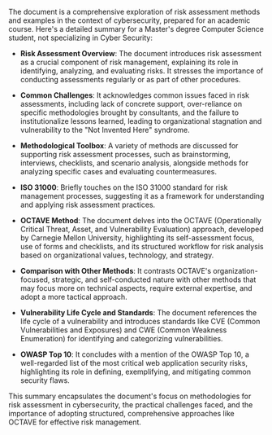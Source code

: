 The document is a comprehensive exploration of risk assessment methods and examples in the context of cybersecurity, prepared for an academic course. Here's a detailed summary for a Master's degree Computer Science student, not specializing in Cyber Security:

- **Risk Assessment Overview**: The document introduces risk assessment as a crucial component of risk management, explaining its role in identifying, analyzing, and evaluating risks. It stresses the importance of conducting assessments regularly or as part of other procedures.

- **Common Challenges**: It acknowledges common issues faced in risk assessments, including lack of concrete support, over-reliance on specific methodologies brought by consultants, and the failure to institutionalize lessons learned, leading to organizational stagnation and vulnerability to the "Not Invented Here" syndrome.

- **Methodological Toolbox**: A variety of methods are discussed for supporting risk assessment processes, such as brainstorming, interviews, checklists, and scenario analysis, alongside methods for analyzing specific cases and evaluating countermeasures.

- **ISO 31000**: Briefly touches on the ISO 31000 standard for risk management processes, suggesting it as a framework for understanding and applying risk assessment practices.

- **OCTAVE Method**: The document delves into the OCTAVE (Operationally Critical Threat, Asset, and Vulnerability Evaluation) approach, developed by Carnegie Mellon University, highlighting its self-assessment focus, use of forms and checklists, and its structured workflow for risk analysis based on organizational values, technology, and strategy.

- **Comparison with Other Methods**: It contrasts OCTAVE's organization-focused, strategic, and self-conducted nature with other methods that may focus more on technical aspects, require external expertise, and adopt a more tactical approach.

- **Vulnerability Life Cycle and Standards**: The document references the life cycle of a vulnerability and introduces standards like CVE (Common Vulnerabilities and Exposures) and CWE (Common Weakness Enumeration) for identifying and categorizing vulnerabilities.

- **OWASP Top 10**: It concludes with a mention of the OWASP Top 10, a well-regarded list of the most critical web application security risks, highlighting its role in defining, exemplifying, and mitigating common security flaws.

This summary encapsulates the document's focus on methodologies for risk assessment in cybersecurity, the practical challenges faced, and the importance of adopting structured, comprehensive approaches like OCTAVE for effective risk management.